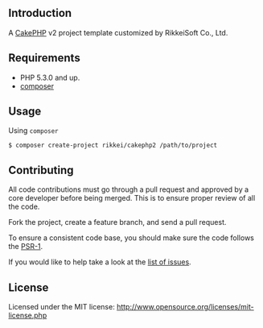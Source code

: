 Introduction
------------
A [CakePHP](http://cakephp.org) v2 project template customized by RikkeiSoft Co., Ltd.

Requirements
------------
* PHP 5.3.0 and up.
* [composer](http://getcomposer.org)

Usage
-------------
Using `composer`

```shell
$ composer create-project rikkei/cakephp2 /path/to/project
```

Contributing
------------
All code contributions must go through a pull request and approved by a core developer before being merged.
This is to ensure proper review of all the code.

Fork the project, create a feature branch, and send a pull request.

To ensure a consistent code base, you should make sure the code follows
the [PSR-1](https://github.com/php-fig/fig-standards/blob/master/accepted/PSR-1-basic-coding-standard.md).

If you would like to help take a look at the [list of issues](https://github.com/rikkeisoft/cakephp2/issues).

License
-------
Licensed under the MIT license: http://www.opensource.org/licenses/mit-license.php
